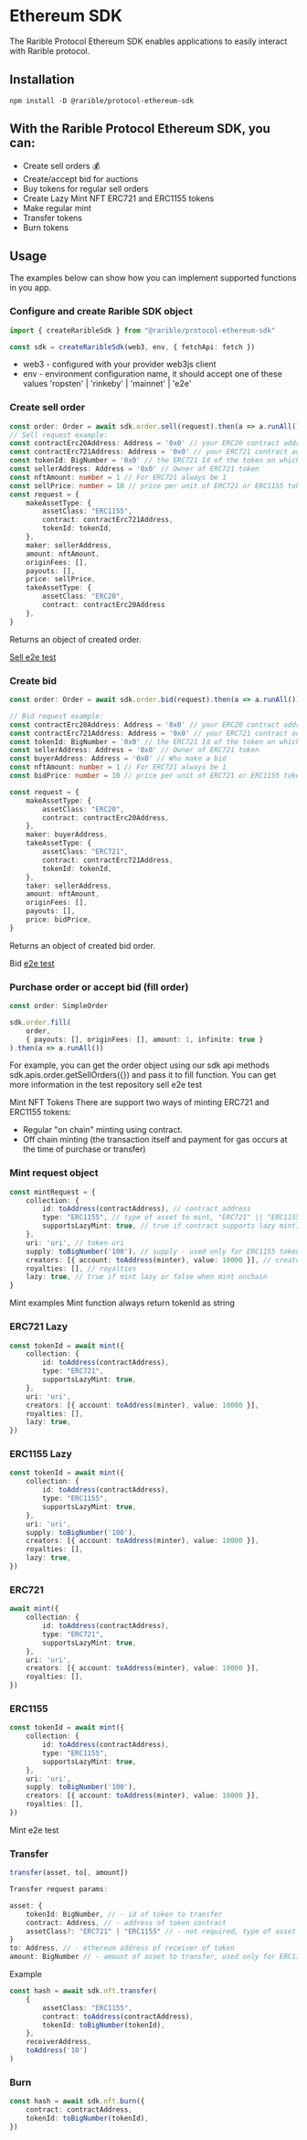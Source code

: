 # Ethereum SDK

The Rarible Protocol Ethereum SDK enables applications to easily interact with Rarible protocol.

## Installation

```
npm install -D @rarible/protocol-ethereum-sdk
```

## With the Rarible Protocol Ethereum SDK, you can:

* Create sell orders 💰
* Create/accept bid for auctions
* Buy tokens for regular sell orders
* Create Lazy Mint NFT ERC721 and ERC1155 tokens
* Make regular mint
* Transfer tokens
* Burn tokens

## Usage

The examples below can show how you can implement supported functions in you app.

### Configure and create Rarible SDK object

```typescript
import { createRaribleSdk } from "@rarible/protocol-ethereum-sdk"

const sdk = createRaribleSdk(web3, env, { fetchApi: fetch })
```

* web3 - configured with your provider web3js client
* env - environment configuration name, it should accept one of these values 'ropsten' \| 'rinkeby' \| 'mainnet' \| 'e2e'

### Create sell order

```typescript
const order: Order = await sdk.order.sell(request).then(a => a.runAll())
// Sell request example:
const contractErc20Address: Address = '0x0' // your ERC20 contract address
const contractErc721Address: Address = '0x0' // your ERC721 contract address
const tokenId: BigNumber = '0x0' // the ERC721 Id of the token on which we want to place a bid
const sellerAddress: Address = '0x0' // Owner of ERC721 token
const nftAmount: number = 1 // For ERC721 always be 1
const sellPrice: number = 10 // price per unit of ERC721 or ERC1155 token(s)
const request = {
    makeAssetType: {
        assetClass: "ERC1155",
        contract: contractErc721Address,
        tokenId: tokenId,
    },
    maker: sellerAddress,
    amount: nftAmount,
    originFees: [],
    payouts: [],
    price: sellPrice,
    takeAssetType: {
        assetClass: "ERC20",
        contract: contractErc20Address
    },
}
```

Returns an object of created order.

[Sell e2e test](https://github.com/rarible/protocol-e2e-tests/blob/master/packages/tests-current/src/erc721-sale.test.ts)

### Create bid

```typescript
const order: Order = await sdk.order.bid(request).then(a => a.runAll())

// Bid request example:
const contractErc20Address: Address = '0x0' // your ERC20 contract address
const contractErc721Address: Address = '0x0' // your ERC721 contract address
const tokenId: BigNumber = '0x0' // the ERC721 Id of the token on which we want to place a bid
const sellerAddress: Address = '0x0' // Owner of ERC721 token
const buyerAddress: Address = '0x0' // Who make a bid
const nftAmount: number = 1 // For ERC721 always be 1
const bidPrice: number = 10 // price per unit of ERC721 or ERC1155 token(s)

const request = {
    makeAssetType: {
        assetClass: "ERC20",
        contract: contractErc20Address,
    },
    maker: buyerAddress,
    takeAssetType: {
        assetClass: "ERC721",
        contract: contractErc721Address,
        tokenId: tokenId,
    },
    taker: sellerAddress,
    amount: nftAmount,
    originFees: [],
    payouts: [],
    price: bidPrice,
}
```

Returns an object of created bid order.

Bid [e2e test](https://github.com/rarible/protocol-e2e-tests/blob/master/packages/tests-current/src/create-bid.test.ts)

### Purchase order or accept bid \(fill order\)

```typescript
const order: SimpleOrder

sdk.order.fill(
    order,
    { payouts: [], originFees: [], amount: 1, infinite: true }
).then(a => a.runAll())
```

For example, you can get the order object using our sdk api methods sdk.apis.order.getSellOrders\({}\) and pass it to fill function. You can get more information in the test repository sell e2e test

Mint NFT Tokens There are support two ways of minting ERC721 and ERC1155 tokens:

* Regular "on chain" minting using contract.
* Off chain minting \(the transaction itself and payment for gas occurs at the time of purchase or transfer\)

### Mint request object

```typescript
const mintRequest = {
    collection: {
        id: toAddress(contractAddress), // contract address
        type: "ERC1155", // type of asset to mint, "ERC721" || "ERC1155"
        supportsLazyMint: true, // true if contract supports lazy minting  
    },
    uri: 'uri', // token uri
    supply: toBigNumber('100'), // supply - used only for ERC1155 tokens
    creators: [{ account: toAddress(minter), value: 10000 }], // creators of token
    royalties: [], // royalties
    lazy: true, // true if mint lazy or false when mint onchain
}
```

Mint examples Mint function always return tokenId as string

### ERC721 Lazy

```typescript
const tokenId = await mint({
    collection: {
        id: toAddress(contractAddress),
        type: "ERC721",
        supportsLazyMint: true,
    },
    uri: 'uri',
    creators: [{ account: toAddress(minter), value: 10000 }],
    royalties: [],
    lazy: true,
})
```

### ERC1155 Lazy

```typescript
const tokenId = await mint({
    collection: {
        id: toAddress(contractAddress),
        type: "ERC1155",
        supportsLazyMint: true,
    },
    uri: 'uri',
    supply: toBigNumber('100'),
    creators: [{ account: toAddress(minter), value: 10000 }],
    royalties: [],
    lazy: true,
})
```

### ERC721

```typescript
await mint({
    collection: {
        id: toAddress(contractAddress),
        type: "ERC721",
        supportsLazyMint: true,
    },
    uri: 'uri',
    creators: [{ account: toAddress(minter), value: 10000 }],
    royalties: [],
})
```

### ERC1155

```typescript
const tokenId = await mint({
    collection: {
        id: toAddress(contractAddress),
        type: "ERC1155",
        supportsLazyMint: true,
    },
    uri: 'uri',
    supply: toBigNumber('100'),
    creators: [{ account: toAddress(minter), value: 10000 }],
    royalties: [],
})
```

Mint e2e test

### Transfer

```typescript
transfer(asset, to[, amount])

Transfer request params:

asset: {
    tokenId: BigNumber, // - id of token to transfer
    contract: Address, // - address of token contract
    assetClass?: "ERC721" | "ERC1155" // - not required, type of asset
}
to: Address, // - ethereum address of receiver of token
amount: BigNumber // - amount of asset to transfer, used only for ERC1155 assets
```

Example

```typescript
const hash = await sdk.nft.transfer(
    {
        assetClass: "ERC1155",
        contract: toAddress(contractAddress),
        tokenId: toBigNumber(tokenId),
    },
    receiverAddress,
    toAddress('10')
)
```

### Burn

```typescript
const hash = await sdk.nft.burn({
    contract: contractAddress,
    tokenId: toBigNumber(tokenId),
})
```
